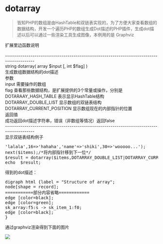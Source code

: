 # dotarray
>皆知PHP的数组是由HashTable和双链表实现的，为了方便大家查看数组的数据结构，开发一个遍历PHP的数组生成Dot描述的PHP插件，生成dot描述以后可以通过一些渲染工具生成图像，本例用的是 Graphviz<br>
   
扩展里边函数说明 <br>
<br>--------------------------------------------------------------------------------------------- <br>
string    dotarray( array $input [, int $flag] ) <br>
生成数组数据结构的dot描述 <br>
参数 <br>
input   需要操作的数组 <br>
flag   查看那些数据结构，是扩展提供的3个常量或操作，分别是 <br>
     DOTARAAY_HASH_TABLE 表示显示HashTable结构 <br>
     DOTARRAY_DOUBLE_LIST 显示数组的双链表结构 <br>
     DOTARRAY_CURRENT_POSITION 显示数组现在的内部指针的位置 <br>
返回值 <br>
成功返回dot描述字符串，错误（非数组等情况）返回false 
<br>--------------------------------------------------------------------------------------------- <br>
显示双链表结构例子 <br>

<pre>
<?php  
$items = array(1,2,8=>'lalala',16=>'hahaha','name'=>'shiki',30=>'wooooo...');  
next($items);/*将内部指针移到下一位*/  
$result = dotarray($items,DOTARRAY_DOUBLE_LIST|DOTARRAY_CURRENT_POSITION);  
echo  $result;  
</pre>
得到的dot描述： 

<pre>
digraph html {label = "Structure of array";  
node[shape = record];  
===========部分内容省略============  
edge [color=black];  
edge [color=green];  
sk_array:f5:s -> sk_item_1:f0;  
edge [color=black];  
}  
</pre>

通过graphviz渲染得到下面的图片 

![](http://dl2.iteye.com/upload/attachment/0107/2260/10f186b3-e037-3772-93d3-ea06609e6c89.png)
